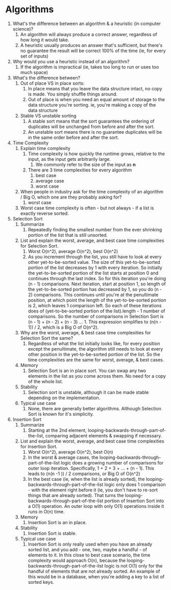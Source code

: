 # Algorithms

1. What's the difference between an algorithm & a heuristic (in computer science)?
   1. An algorithm will always produce a correct answer, regardless of how long it would take.
   2. A heuristic usually produces an answer that's sufficient, but there's no guarantee the result will be correct 100% of the time (ie, for every set of inputs)
2. Why would you use a heuristic instead of an algorithm?
   1. If the algorithm is impractical (ie, takes too long to run or uses too much space)
3. What's the difference between?
   1. Out of place VS in place sorts:
      1. In place means that you leave the data structure intact, no copy is made. You simply shuffle things around.
      2. Out of place is when you need an equal amount of storage to the data structure you're sorting. ie, you're making a copy of the data structure
   2. Stable VS unstable sorting
      1. A stable sort means that the sort guarantees the ordering of duplicates will be unchanged from before and after the sort.
      2. An unstable sort means there is no guarantee duplicates will be in the same order before and after the sort.
4. Time Complexity
   1. Explain time complexity
      1. Time complexity is how quickly the runtime grows, relative to the input, as the input gets arbitrarily large.
         1. We commonly refer to the size of the input as **n**
      2. There are 3 time complexities for every algorithm
         1. best case
         2. average case
         3. worst case
   2. When people in industry ask for the time complexity of an algorithm / Big O, which one are they probably asking for?
      1. worst case
   3. Worst case time complexity is often - but not always - if a list is exactly reverse sorted.
5. Selection Sort
   1. Summarize
      1. Repeatedly finding the smallest number from the ever shrinking portion of the list that is still unsorted.
   2. List and explain the worst, average, and best case time complexities for Selection Sort.
      1. Worst O(n^2), average O(n^2), best O(n^2)
      2. As you increment through the list, you still have to look at every other yet-to-be-sorted value. The size of this yet-to-be-sorted portion of the list decreases by 1 with every iteration. So initially the yet-to-be-sorted portion of the list starts at position 0 and continues through the last index. So for this iteration you're doing (n - 1) comparisons. Next iteration, start at position 1, so length of the yet-to-be-sorted portion has decreased by 1, so you do (n - 2) comparisons. This continues until you're at the penultimate position, at which point the length of the yet-to-be-sorted portion is 2, which leaves 1 comparison left. So each of these iterations does of (yet-to-be-sorted portion of the list).length - 1 number of comparisons. So the number of comparisons in Selection Sort is (n - 1) + (n - 2) + (n - 3) ... 1. This expression simplifies to (n(n - 1)) / 2, which is a Big O of O(n^2).
   3. Why are the worst, average, & best case time complexities for Selection Sort the same?
      1. Regardless of what the list initially looks like, for every position except the penultimate, the algorithm still needs to look at every other position in the yet-to-be-sorted portion of the list. So the time complexities are the same for worst, average, & best cases.
   4. Memory
      1. Selection Sort is an in place sort. You can swap any two elements in the list as you come across them. No need for a copy of the whole list.
   5. Stability
      1. Selection sort is unstable, although it can be made stable depending on the implementation.
   6. Typical use case
      1. None, there are generally better algorithms. Although Selection Sort is known for it's simplicity.
6. Insertion Sort
   1. Summarize
      1. Starting at the 2nd element, looping-backwards-through-part-of-the-list, comparing adjacent elements & swapping if necessary.
   2. List and explain the worst, average, and best case time complexities for Insertion Sort.
      1. Worst O(n^2), average O(n^2), best O(n)
      2. In the worst & average cases, the looping-backwards-through-part-of-the-list logic does a growing number of comparisons for outer loop iteration. Specifically, 1 + 2 + 3 + ... + (n - 1). This leads to (n(n -1 )) / 2 comparisons, or Big O of O(n^2)
      3. In the best case (ie, when the list is already sorted), the looping-backwards-through-part-of-the-list logic only does 1 comparison - with the element right before it (ie, you don't have to re-sort things that are already sorted). That turns the looping-backwards-through-part-of-the-list portion of Insertion Sort into a O(1) operation. An outer loop with only O(1) operations inside it runs in O(n) time.
   3. Memory
      1. Insertion Sort is an in place.
   4. Stability
      1. Insertion Sort is stable.
   5. Typical use case
      1. Insertion Sort is only really used when you have an already sorted list, and you add - one, two, maybe a handful - of elements to it. In this close to best case scenario, the time complexity would approach O(n), because the looping-backwards-through-part-of-the-list logic is not O(1) only for the handful of elements that are not already sorted. An example of this would be in a database, when you're adding a key to a list of sorted keys.